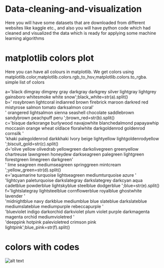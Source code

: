 # Data-cleaning-and-visualization
Here you will have some datasets that are downloaded from different websites like kaggle etc., and also you will have python code which had cleaned and visualized the data which is ready for applying some machine learning algorithms
# matplotlib colors plot
Here you can have all colours in matplotlib. We get colors using matplotlib.color,matplotlib.colors.rgb_to_hsv,matplotlib.colors.to_rgba.\
simple list of colors  

a='black dimgray dimgrey gray darkgray darkgrey silver lightgray lightgrey gainsboro whitesmoke white snow';black_white=str(a).split()  
b=' rosybrown lightcoral indianred brown firebrick maroon darkred red mistyrose salmon tomato darksalmon coral' \
  ' orangered lightsalmon sienna seashell chocolate saddlebrown sandybrown peachpuff peru ';brown_red=str(b).split()  
c='bisque darkorange burlywood navajowhite blanchedalmond papayawhip moccasin orange wheat oldlace floralwhite darkgoldenrod goldenrod cornsilk ' \
  'khaki palegoldenrod darkkhaki Ivory beige lightyellow lightgoldenrodyellow ';biscuit_gold=str(c).split()  
d='olive yellow olivedrab yellowgreen darkolivegreen greenyellow chartreuse lawngreen honeydew darkseagreen palegreen lightgreen forestgreen limegreen darkgreen' \
  ' lime seagreen mediumseagreen springgreen mintcream ';yellow_green=str(d).split()   
e='aquamarine turquoise lightseagreen mediumturquoise azure ' \
  'lightcyan paleturquoise darkslategray darkslategrey darkcyan aqua cadetblue powderblue lightskyblue steelblue dodgerblue ';blue=str(e).split()  
f='lightslategray lightsteelblue cornflowerblue royalblue ghostwhite lavender ' \
  'midnightblue navy darkblue mediumblue blue slateblue darkslateblue mediumslateblue mediumpurple rebeccapurple ' \
  'blueviolet indigo darkorchid darkviolet plum violet purple darkmagenta magenta orchid mediumvioletred ' \
  'deeppink hotpink palevioletred crimson pink lightpink';blue_pink=str(f).split()  
  
# colors with codes
![alt text](https://i.stack.imgur.com/nCk6u.jpg)

